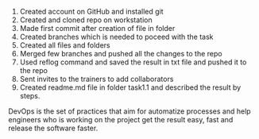 1. Created account on GitHub and installed git
2. Created and cloned repo on workstation
3. Made first commit after creation of file in folder
4. Created branches which is needed to poceed with the task
5. Created all files and folders 
6. Merged few branches and pushed all the changes to the repo
7. Used reflog command and saved the result in txt file and pushed it to the repo
8. Sent invites to the trainers to add collaborators
9. Created readme.md file in folder task1.1 and described the result by steps.

DevOps is the set of practices that aim for automatize processes and help engineers 
who is working on the project get the result easy, fast and release the software faster.